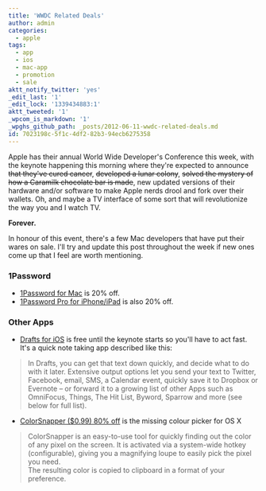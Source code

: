 ```yaml
---
title: 'WWDC Related Deals'
author: admin
categories:
  - apple
tags:
  - app
  - ios
  - mac-app
  - promotion
  - sale
aktt_notify_twitter: 'yes'
_edit_last: '1'
_edit_lock: '1339434883:1'
aktt_tweeted: '1'
_wpcom_is_markdown: '1'
_wpghs_github_path: _posts/2012-06-11-wwdc-related-deals.md
id: 7023198c-5f1c-4df2-82b3-94ecb6275358
---
```

<p>Apple has their annual World Wide Developer's Conference this week, with the keynote happening this morning where they're expected to announce <del datetime="2012-06-11T15:41:48+00:00">that they've cured cancer</del>, <del datetime="2012-06-11T15:41:48+00:00">developed a lunar colony</del>, <del datetime="2012-06-11T15:41:48+00:00">solved the mystery of how a Caramilk chocolate bar is made</del>, new updated versions of their hardware and/or software to make Apple nerds drool and fork over their wallets. Oh, and maybe a TV interface of some sort that will revolutionize the way you and I watch TV.</p>
<p><strong>Forever.</strong></p>
<p>In honour of this event, there's a few Mac developers that have put their wares on sale. I'll try and update this post throughout the week if new ones come up that I feel are worth mentioning.</p>
<h3>1Password</h3>
<ul>
<li><a href="http://click.linksynergy.com/fs-bin/stat?id=6PFrOqNV4B8&offerid=146261&type=3&subid=0&tmpid=1826&RD_PARM1=http%253A%252F%252Fitunes.apple.com%252Fca%252Fapp%252F1password%252Fid443987910%253Fmt%253D12%2526uo%253D4%2526partnerId%253D30" target="itunes_store">1Password for Mac</a> is 20% off.</li>
<li><a href="http://click.linksynergy.com/fs-bin/stat?id=6PFrOqNV4B8&offerid=146261&type=3&subid=0&tmpid=1826&RD_PARM1=http%253A%252F%252Fitunes.apple.com%252Fca%252Fapp%252F1password-pro%252Fid319898689%253Fmt%253D8%2526uo%253D4%2526partnerId%253D30" target="itunes_store">1Password Pro for iPhone/iPad</a> is also 20% off.</li>
</ul>
<h3>Other Apps</h3>
<ul>
<li><a href="http://click.linksynergy.com/fs-bin/stat?id=6PFrOqNV4B8&offerid=146261&type=3&subid=0&tmpid=1826&RD_PARM1=http%253A%252F%252Fitunes.apple.com%252Fca%252Fapp%252Fdrafts%252Fid502385074%253Fmt%253D8%2526uo%253D4%2526partnerId%253D30" target="itunes_store">Drafts for iOS</a> is free until the keynote starts so you'll have to act fast. It's a quick note taking app described like this:</li>
</ul>
<blockquote><p>
  In Drafts, you can get that text down quickly, and decide what to do with it later. Extensive output options let you send your text to Twitter, Facebook, email, SMS, a Calendar event, quickly save it to Dropbox or Evernote – or forward it to a growing list of other Apps such as OmniFocus, Things, The Hit List, Byword, Sparrow and more (see below for full list).
</p></blockquote>
<ul>
<li><a href="http://click.linksynergy.com/fs-bin/stat?id=6PFrOqNV4B8&offerid=146261&type=3&subid=0&tmpid=1826&RD_PARM1=http%253A%252F%252Fitunes.apple.com%252Fca%252Fapp%252Fcolorsnapper%252Fid418176775%253Fmt%253D12%2526uo%253D4%2526partnerId%253D30" target="itunes_store">ColorSnapper ($0.99) 80% off</a> is the missing  colour picker for OS X</li>
</ul>
<blockquote><p>
  ColorSnapper is an easy-to-use tool for quickly finding out the color of any pixel on the screen. It is activated via a system-wide hotkey (configurable), giving you a magnifying loupe to easily pick the pixel you need.<br />
  The resulting color is copied to clipboard in a format of your preference.
</p></blockquote>
